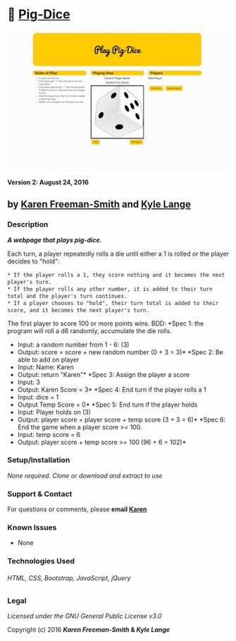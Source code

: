 # :pig: [Pig-Dice](http://karenfreemansmith.github.io/pig-dice)
![project screenshot](/img/screenshot.jpg)

__Version 2: August 24, 2016__
## by [Karen Freeman-Smith](http://karenfreemansmith.github.io) and [Kyle Lange](https://github.com/kylelange)

### Description
__*A webpage that plays pig-dice.*__

Each turn, a player repeatedly rolls a die until either a 1 is rolled or the player decides to "hold":

    * If the player rolls a 1, they score nothing and it becomes the next player's turn.
    * If the player rolls any other number, it is added to their turn total and the player's turn continues.
    * If a player chooses to "hold", their turn total is added to their score, and it becomes the next player's turn.

The first player to score 100 or more points wins.
BDD:
*Spec 1: the program will roll a d6 randomly, accumulate the die rolls.
  * Input: a random number from 1 - 6: (3)
  * Output: score = score + new random number (0 + 3 = 3)*
*Spec 2: Be able to add on player
  * Input: Name: Karen
  * Output: return "Karen"*
*Spec 3: Assign the player a score
  * Input: 3
  * Output: Karen Score = 3*
*Spec 4: End turn if the player rolls a 1
  * Input: dice = 1
  * Output Temp Score = 0*
*Spec 5: End turn if the player holds
  * Input: Player holds on (3)
  * Output: player score = player score + temp score (3 + 3 = 6)*
*Spec 6: End the game when a player score >= 100.
  * Input: temp score = 6
  * Output: player score + temp score >= 100 (96 + 6 = 102)*

### Setup/Installation
*None required. Clone or download and extract to use*

### Support & Contact
For questions or comments, please __email [Karen](karenfreemansmith@gmail.com)__

### Known Issues
* None

### Technologies Used
###### HTML, CSS, Bootstrap, JavaScript, jQuery

### Legal
*Licensed under the GNU General Public License v3.0*

Copyright (c) 2016 **_Karen Freeman-Smith_ & _Kyle Lange_**
